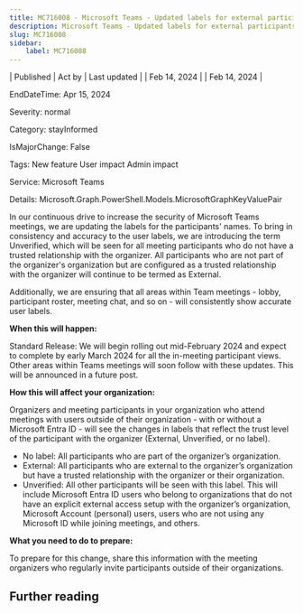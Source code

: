 ```yaml
---
title: MC716008 - Microsoft Teams - Updated labels for external participants in meetings
description: Microsoft Teams - Updated labels for external participants in meetings
slug: MC716008
sidebar:
    label: MC716008
---
```



| Published | Act by | Last updated |
| Feb 14, 2024 |  | Feb 14, 2024 |

EndDateTime: Apr 15, 2024

Severity: normal

Category: stayInformed

IsMajorChange: False

Tags: New feature User impact Admin impact

Service: Microsoft Teams

Details: Microsoft.Graph.PowerShell.Models.MicrosoftGraphKeyValuePair

<p>In our continuous drive to increase the security of Microsoft Teams meetings, we are updating the labels for the participants' names. To bring in consistency and accuracy to the user labels, we are introducing the term Unverified, which will be seen for all meeting participants who do not have a trusted relationship with the organizer. All participants who are not part of the organizer's organization but are configured as a trusted relationship with the organizer will continue to be termed as External.</p><p>Additionally, we are ensuring that all areas within Team meetings - lobby, participant roster, meeting chat, and so on - will consistently show accurate user labels.</p>
<p><b>When this will happen:</b></p><p>Standard Release: We will begin rolling out mid-February 2024 and expect to complete by early March 2024 for all the in-meeting participant views. Other areas within Teams meetings will soon follow with these updates. This will be announced in a future post.</p>

<p><b>How this will affect your organization:</b></p>

<p>Organizers and meeting participants in your organization who attend meetings with users outside of their organization - with or without a Microsoft Entra ID - will see the changes in labels that reflect the trust level of the participant with the organizer (External, Unverified, or no label). 
</p><ul><li>No label: All participants who are part of the organizer’s organization.
</li><li>External: All participants who are external to the organizer’s organization but have a trusted relationship with the organizer or their organization.
</li><li>Unverified: All other participants will be seen with this label. This will include Microsoft Entra ID users who belong to organizations that do not have an explicit external access setup with the organizer’s organization, Microsoft Account (personal) users, users who are not using any Microsoft ID while joining meetings, and others.</li></ul>
<p><b>What you need to do to prepare:</b></p>
<p>To prepare for this change, share this information with the meeting organizers who regularly invite participants outside of their organizations.</p>

## Further reading
